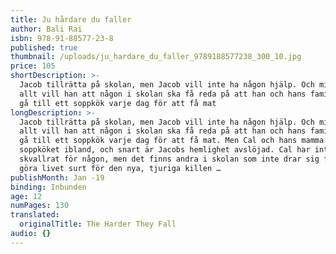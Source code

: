 ```yaml
---
title: Ju hårdare du faller
author: Bali Rai
isbn: 978-91-88577-23-8
published: true
thumbnail: /uploads/ju_hardare_du_faller_9789188577238_300_10.jpg
price: 105
shortDescription: >-
  Jacob tillrätta på skolan, men Jacob vill inte ha någon hjälp. Och minst av
  allt vill han att någon i skolan ska få reda på att han och hans familj måste
  gå till ett soppkök varje dag för att få mat
longDescription: >-
  Jacob tillrätta på skolan, men Jacob vill inte ha någon hjälp. Och minst av
  allt vill han att någon i skolan ska få reda på att han och hans familj måste
  gå till ett soppkök varje dag för att få mat. Men Cal och hans mamma jobbar i
  soppköket ibland, och snart är Jacobs hemlighet avslöjad. Cal har inte
  skvallrat för någon, men det finns andra i skolan som inte drar sig för att
  göra livet surt för den nya, tjuriga killen …
publishMonth: Jan -19
binding: Inbunden
age: 12
numPages: 130
translated:
  originalTitle: The Harder They Fall
audio: {}
---
```


